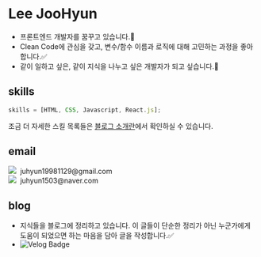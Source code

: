 # Lee JooHyun
- 프론트엔드 개발자를 꿈꾸고 있습니다.🔰
- Clean Code에 관심을 갖고, 변수/함수 이름과 로직에 대해 고민하는 과정을 좋아합니다.✅
- 같이 일하고 싶은, 같이 지식을 나누고 싶은 개발자가 되고 싶습니다.💭
## skills 
```js
skills = [HTML, CSS, Javascript, React.js];
```
조금 더 자세한 스킬 목록들은 [블로그 소개란](https://velog.io/@bami/about)에서 확인하실 수 있습니다.

## email
<div>
<a href="mailto:juhyun19981129@gmail.com"><img src="https://img.shields.io/badge/Gmail-d14836?style=for-the-badge&logo=Gmail&logoColor=white&link=juhyun19981129@gmail.com"></a> &nbspjuhyun19981129@gmail.com<br>
<a href="mailto:juhyun1503@naver.com"><img src="https://img.shields.io/badge/Naver-03C75A?style=for-the-badge&logo=Naver&logoColor=white&link=juhyun1503@naver.com"/></a> &nbspjuhyun1503@naver.com
</div>

## blog
- 지식들을 블로그에 정리하고 있습니다. 이 글들이 단순한 정리가 아닌 누군가에게 도움이 되었으면 하는 마음을 담아 글을 작성합니다.✅
- ![Velog Badge](https://img.shields.io/badge/Velog-20C997?style=for-the-badge&logo=Velog&logoColor=white&link=https://velog.io/@bami)
